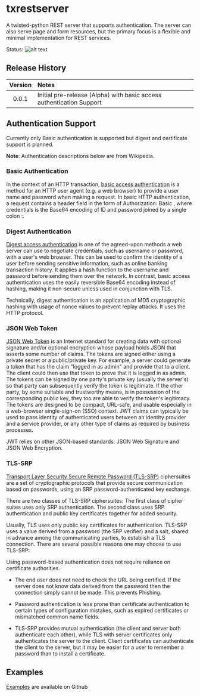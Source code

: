 # txrestserver

A twisted-python REST server that supports authentication. The server can also serve page and form
resources, but the primary focus is a flexible and minimal implementation for REST services.

Status:
![alt text](https://github.com/cboling/txrestserver/workflows/Run%20linter,%20tests%20and,%20and%20release/badge.svg "Workflow Status")

## Release History

| Version | Notes       |
| :-----: | :---------- |
|   0.0.1 | Initial pre-release (Alpha) with basic access authentication Support |

## Authentication Support
Currently only Basic authentication is supported but digest and certificate support is planned.

**Note**: Authentication descriptions below are from Wikipedia.

### Basic Authentication
In the context of an HTTP transaction, 
[basic access authentication](https://en.wikipedia.org/wiki/Basic_access_authentication)
is a method for an HTTP user agent (e.g. a web browser) to provide a user name and password
when making a request. In basic HTTP authentication, a request contains a header field in the
form of Authorization: Basic <credentials>, where credentials is the Base64 encoding of ID
and password joined by a single colon :.

### Digest Authentication
[Digest access authentication](https://en.wikipedia.org/wiki/Digest_access_authentication)
is one of the agreed-upon methods a web server can use to
negotiate credentials, such as username or password, with a user's web browser. This
can be used to confirm the identity of a user before sending sensitive information,
such as online banking transaction history. It applies a hash function to the username
and password before sending them over the network. In contrast, basic access
authentication uses the easily reversible Base64 encoding instead of hashing, making
it non-secure unless used in conjunction with TLS.

Technically, digest authentication is an application of MD5 cryptographic hashing with
usage of nonce values to prevent replay attacks. It uses the HTTP protocol.

### JSON Web Token
[JSON Web Token](https://en.wikipedia.org/wiki/JSON_Web_Token) is an Internet standard
for creating data with optional signature and/or optional encryption whose payload holds
JSON that asserts some number of claims. The tokens are signed either using a private
secret or a public/private key. For example, a server could generate a token that has
the claim "logged in as admin" and provide that to a client. The client could then use
that token to prove that it is logged in as admin. The tokens can be signed by one
party's private key (usually the server's) so that party can subsequently verify the
token is legitimate. If the other party, by some suitable and trustworthy means, is in
possession of the corresponding public key, they too are able to verify the token's
legitimacy. The tokens are designed to be compact, URL-safe, and usable especially
in a web-browser single-sign-on (SSO) context. JWT claims can typically be used to pass
identity of authenticated users between an identity provider and a service provider,
or any other type of claims as required by business processes.

JWT relies on other JSON-based standards: JSON Web Signature and JSON Web Encryption.

### TLS-SRP
[Transport Layer Security Secure Remote Password (TLS-SRP)](https://en.wikipedia.org/wiki/TLS-SRP)
ciphersuites are a set of cryptographic protocols that provide secure communication based
on passwords, using an SRP password-authenticated key exchange.

There are two classes of TLS-SRP ciphersuites: The first class of cipher suites uses only
SRP authentication. The second class uses SRP authentication and public key certificates
together for added security.

Usually, TLS uses only public key certificates for authentication. TLS-SRP uses a value
derived from a password (the SRP verifier) and a salt, shared in advance among the
communicating parties, to establish a TLS connection. There are several possible reasons
one may choose to use TLS-SRP:

Using password-based authentication does not require reliance on certificate authorities.

 - The end user does not need to check the URL being certified. If the server does not
   know data derived from the password then the connection simply cannot be made. This
   prevents Phishing.
   
 - Password authentication is less prone than certificate authentication to certain types
   of configuration mistakes, such as expired certificates or mismatched common name fields.
   
 - TLS-SRP provides mutual authentication (the client and server both authenticate each
   other), while TLS with server certificates only authenticates the server to the client.
   Client certificates can authenticate the client to the server, but it may be easier for
   a user to remember a password than to install a certificate.

## Examples

[Examples](https://github.com/cboling/txrestserver/tree/master/examples) are available on Github
